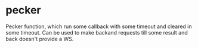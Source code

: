 # pecker
Pecker function, which run some callback with some timeout and cleared in some timeout. Can be used to make backand requests till some result and back doesn't provide a WS. 
